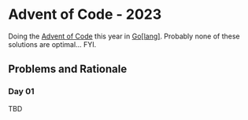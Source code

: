 # Advent of Code - 2023
Doing the [Advent of Code](https://adventofcode.com/2023/) this year in [Go\[lang\]](https://go.dev/).
Probably none of these solutions are optimal... FYI.
## Problems and Rationale
### Day 01
TBD

